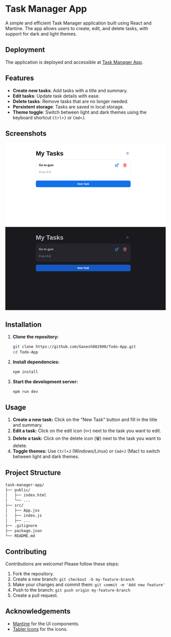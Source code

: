 
# Task Manager App

A simple and efficient Task Manager application built using React and Mantine. The app allows users to create, edit, and delete tasks, with support for dark and light themes.

## Deployment

The application is deployed and accessible at [Task Manager App](https://.vercel.app/).

## Features

- **Create new tasks**: Add tasks with a title and summary.
- **Edit tasks**: Update task details with ease.
- **Delete tasks**: Remove tasks that are no longer needed.
- **Persistent storage**: Tasks are saved in local storage.
- **Theme toggle**: Switch between light and dark themes using the keyboard shortcut `Ctrl+J` or `Cmd+J`.

## Screenshots

![Task Manager Light Theme](./screenshots/light-theme.png)
![Task Manager Dark Theme](./screenshots/dark-theme.png)

## Installation

1. **Clone the repository:**
   ```sh
   git clone https://github.com/Ganesh082900/Todo-App.git
   cd Todo-App
   ```

2. **Install dependencies:**
   ```sh
   npm install
   ```

3. **Start the development server:**
   ```sh
   npm run dev
   ```

## Usage

1. **Create a new task:** Click on the "New Task" button and fill in the title and summary.
2. **Edit a task:** Click on the edit icon (✏️) next to the task you want to edit.
3. **Delete a task:** Click on the delete icon (🗑️) next to the task you want to delete.
4. **Toggle themes:** Use `Ctrl+J` (Windows/Linux) or `Cmd+J` (Mac) to switch between light and dark themes.

## Project Structure

```
task-manager-app/
├── public/
│   ├── index.html
│   └── ...
├── src/
│   ├── App.jsx
│   ├── index.js
│   ├── ...
├── .gitignore
├── package.json
└── README.md
```

## Contributing

Contributions are welcome! Please follow these steps:

1. Fork the repository.
2. Create a new branch: `git checkout -b my-feature-branch`
3. Make your changes and commit them: `git commit -m 'Add new feature'`
4. Push to the branch: `git push origin my-feature-branch`
5. Create a pull request.

## Acknowledgements

- [Mantine](https://mantine.dev/) for the UI components.
- [Tabler Icons](https://tabler-icons.io/) for the icons.

 
